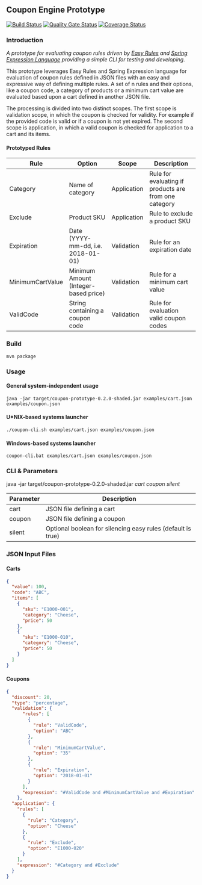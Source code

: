 Coupon Engine Prototype
---
[![Build Status](https://travis-ci.org/tpiekarski/coupon-engine.svg?branch=master)](https://travis-ci.org/tpiekarski/coupon-engine) 
[![Quality Gate Status](https://sonarcloud.io/api/badges/gate?key=de.delinero.copt:coupon-prototype)](https://sonarcloud.io/dashboard?id=de.delinero.copt%3Acoupon-prototype)
[![Coverage Status](https://coveralls.io/repos/github/tpiekarski/coupon-engine/badge.svg?branch=master)](https://coveralls.io/github/tpiekarski/coupon-engine?branch=master)

### Introduction
*A prototype for evaluating coupon rules driven by [Easy Rules](https://github.com/j-easy/easy-rules)
and [Spring Expression Language](https://docs.spring.io/spring/docs/4.3.12.RELEASE/spring-framework-reference/html/expressions.html)
providing a simple CLI for testing and developing.*

This prototype leverages Easy Rules and Spring Expression language for evaluation of coupon rules defined
in JSON files with an easy and expressive way of defining multiple rules. A set of n rules and their options,
like a coupon code, a category of products or a minimum cart value are evaluated based upon a cart defined
in another JSON file.

The processing is divided into two distinct scopes. The first scope is validation scope, in which the coupon
is checked for validity. For example if the provided code is valid or if a coupon is not yet expired.
The second scope is application, in which a valid coupon is checked for application to a cart and its items.

#### Prototyped Rules
Rule|Option|Scope|Description
---|---|---|---
Category|Name of category|Application|Rule for evaluating if products are from one category
Exclude|Product SKU|Application|Rule to exclude a product SKU
Expiration|Date (YYYY-mm-dd, i.e. 2018-01-01)|Validation|Rule for an expiration date
MinimumCartValue|Minimum Amount (Integer-based price)|Validation|Rule for a minimum cart value
ValidCode|String containing a coupon code|Validation|Rule for evaluation valid coupon codes

### Build
```
mvn package
```

### Usage
#### General system-independent usage 
```
java -jar target/coupon-prototype-0.2.0-shaded.jar examples/cart.json examples/coupon.json
```

#### U*NIX-based systems launcher
```
./coupon-cli.sh examples/cart.json examples/coupon.json
```

#### Windows-based systems launcher
```
coupon-cli.bat examples/cart.json examples/coupon.json
```

### CLI & Parameters
java -jar target/coupon-prototype-0.2.0-shaded.jar *cart* *coupon* *silent*

Parameter | Description
--- | ---
cart | JSON file defining a cart
coupon | JSON file defining a coupon
silent | Optional boolean for silencing easy rules (default is true)

### JSON Input Files
#### Carts
```json
{
  "value": 100,
  "code": "ABC",
  "items": [
    {
      "sku": "E1000-001",
      "category": "Cheese",
      "price": 50
    },
    {
      "sku": "E1000-010",
      "category": "Cheese",
      "price": 50
    }
  ]
}
```

#### Coupons
```json
{
  "discount": 20,
  "type": "percentage",
  "validation": {
      "rules": [
        {
          "rule": "ValidCode",
          "option": "ABC"
        },
        {
          "rule": "MinimumCartValue",
          "option": "35"
        },
        {
          "rule": "Expiration",
          "option": "2018-01-01"
        }
      ],
      "expression": "#ValidCode and #MinimumCartValue and #Expiration"
    },
  "application": {
    "rules": [
      {
        "rule": "Category",
        "option": "Cheese"
      },
      {
        "rule": "Exclude",
        "option": "E1000-020"
      }
    ],
    "expression": "#Category and #Exclude"
  }
}
```